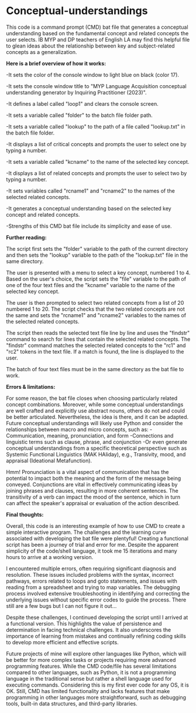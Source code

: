 # Conceptual-understandings
This code is a command prompt (CMD) bat file that generates a conceptual understanding based on the fundamental concept and related concepts the user selects. IB MYP and DP teachers of English LA may find this helpful file to glean ideas about the relationship between key and subject-related concepts as a generalization.

**Here is a brief overview of how it works:**

  -It sets the color of the console window to light blue on black (color 17).
  
  -It sets the console window title to "MYP Language Acquisition conceptual understanding generator by Inquiring Practitioner (2023)".
  
  -It defines a label called "loop1" and clears the console screen.
  
  -It sets a variable called "folder" to the batch file folder path.
  
  -It sets a variable called "lookup" to the path of a file called "lookup.txt" in the batch file folder.
  
  -It displays a list of critical concepts and prompts the user to select one by typing a number.
  
  -It sets a variable called "kcname" to the name of the selected key concept.
  
  -It displays a list of related concepts and prompts the user to select two by typing a number.
  
  -It sets variables called "rcname1" and "rcname2" to the names of the selected related concepts.
  
  -It generates a conceptual understanding based on the selected key concept and related concepts.
  
  -Strengths of this CMD bat file include its simplicity and ease of use.  

**Further reading:**

The script first sets the "folder" variable to the path of the current directory and then sets the "lookup" variable to the path of the "lookup.txt" file in the same directory. 

The user is presented with a menu to select a key concept, numbered 1 to 4. Based on the user's choice, the script sets the "file" variable to the path of one of the four text files and the "kcname" variable to the name of the selected key concept.

The user is then prompted to select two related concepts from a list of 20 numbered 1 to 20. The script checks that the two related concepts are not the same and sets the "rcname1" and "rcname2" variables to the names of the selected related concepts.

The script then reads the selected text file line by line and uses the "findstr" command to search for lines that contain the selected related concepts. The "findstr" command matches the selected related concepts to the "rc1" and "rc2" tokens in the text file. If a match is found, the line is displayed to the user.

The batch of four text files must be in the same directory as the bat file to work.

**Errors & limitations:**

For some reason, the bat file closes when choosing particularly related concept combinations. Moreover, while some conceptual understandings are well crafted and explicitly use abstract nouns, others do not and could be better articulated. Nevertheless, the idea is there, and it can be adapted. Future conceptual understandings will likely use Python and consider the relationships between macro and micro concepts, such as:
  -Communication, meaning, pronunciation, and form
  -Connections and linguistic terms such as clause, phrase, and conjunction
  -Or even generate conceptual understandings from a specific theoretical perspective such as Systemic Functional Linguistics (MAK HAliday), e.g., Transivity,      mood, and appraisal (Ideational Metafunction). 

Hmm! 
Pronunciation is a vital aspect of communication that has the potential to impact both the meaning and the form of the message being conveyed. 
Conjunctions are vital in effectively communicating ideas by joining phrases and clauses, resulting in more coherent sentences.
The transitivity of a verb can impact the mood of the sentence, which in turn can affect the speaker's appraisal or evaluation of the action described.

**Final thoughts:**

Overall, this code is an interesting example of how to use CMD to create a simple interactive program. The challenges and the learning curve associated with developing the bat file were plentyful! Creating a functional script has been a journey of trial and error for me. Despite the apparent simplicity of the code/shell language, it took me 15 iterations and many hours to arrive at a working version.

I encountered multiple errors, often requiring significant diagnosis and resolution. These issues included problems with the syntax, incorrect pathways, errors related to loops and goto statements, and issues with reading from a spreadsheet and trying to map variables. The debugging process involved extensive troubleshooting in identifying and correcting the underlying issues without specific error codes to guide the process. There still are a few bugs but I can not figure it out...

Despite these challenges, I continued developing the script until I  arrived at a functional version. This highlights the value of persistence and determination in facing technical challenges. It also underscores the importance of learning from mistakes and continually refining coding skills to develop more efficient and effective scripts.

Future projects of mine will explore other languages like Python, which will be better for more complex tasks or projects requiring more advanced programming features. While the CMD code/file has several limitations compared to other languages, such as Python, it is not a programming language in the traditional sense but rather a shell language used for executing commands. Considering this is my first ever code for any OS, it is OK. Still, CMD has limited functionality and lacks features that make programming in other languages more straightforward, such as debugging tools, built-in data structures, and third-party libraries. 


